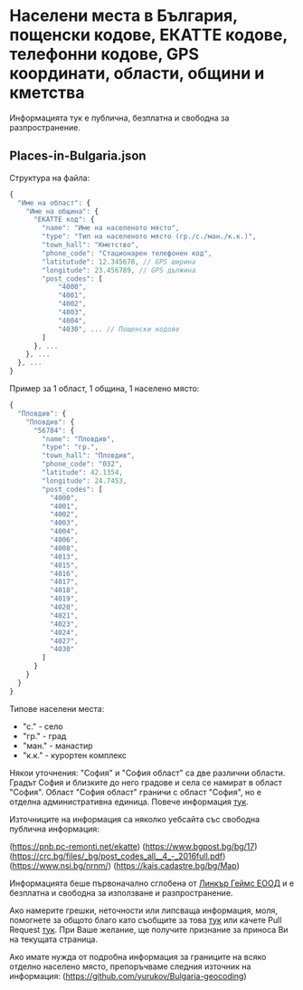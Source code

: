 # Населени места в България, пощенски кодове, ЕКАТТЕ кодове, телефонни кодове, GPS координати, области, общини и кметства

Информацията тук е публична, безплатна и свободна за разпространение.

Places-in-Bulgaria.json
-----------------------
Структура на файла:
```javascript
{
  "Име на област": {
    "Име на община": {
      "ЕКАТТЕ код": {
      	"name": "Име на населеното място",
        "type": "Тип на населеното място (гр./с./ман./к.к.)",
        "town_hall": "Кметство",
        "phone_code": "Стационарен телефонен код",
        "latitutude": 12.345678, // GPS ширина
        "longitude": 23.456789, // GPS дължина
        "post_codes": [
            "4000",
            "4001",
            "4002",
            "4003",
            "4004",
            "4030", ... // Пощенски кодове
        ]
      }, ...
    }, ...
  }, ...
}
```

Пример за 1 област, 1 община, 1 населено място:
```javascript
{
  "Пловдив": {
    "Пловдив": {
      "56784": {
        "name": "Пловдив",
        "type": "гр.",
        "town_hall": "Пловдив",
        "phone_code": "032",
        "latitude": 42.1354,
        "longitude": 24.7453,
        "post_codes": [
          "4000",
          "4001",
          "4002",
          "4003",
          "4004",
          "4006",
          "4008",
          "4013",
          "4015",
          "4016",
          "4017",
          "4018",
          "4019",
          "4020",
          "4021",
          "4023",
          "4024",
          "4027",
          "4030"
        ]
      }
    }
  }
}
```

Типове населени места:
  * "с." - село
  * "гр." - град
  * "ман." - манастир
  * "к.к." - курортен комплекс



Някои уточнения: "София" и "София област" са две различни области. Градът София и близките до него градове и села се намират в област "София". Област "София област" граничи с област "София", но е отделна административна единица. Повече информация [тук](https://bg.wikipedia.org/wiki/%D0%A1%D0%BE%D1%84%D0%B8%D1%8F#%D0%9D%D1%8F%D0%BA%D0%BE%D0%B8_%D1%83%D1%82%D0%BE%D1%87%D0%BD%D0%B5%D0%BD%D0%B8%D1%8F_%D0%B8_%D0%B7%D0%B0%D0%B1%D0%B5%D0%BB%D0%B5%D0%B6%D0%BA%D0%B8).

Източниците на информация са няколко уебсайта със свободна публична информация:

(https://pnb.pc-remonti.net/ekatte)
(https://www.bgpost.bg/bg/17)
(https://crc.bg/files/_bg/post_codes_all__4_-_2016full.pdf)
(https://www.nsi.bg/nrnm/)
(https://kais.cadastre.bg/bg/Map)

Информацията беше първоначално сглобена от [Линкър Геймс ЕООД](https://www.linkergames.com/) и е безплатна и свободна за използване и разпространение.

Ако намерите грешки, неточности или липсваща информация, моля, помогнете за общото благо като съобщите за това [тук](https://github.com/Kostadin/Places-in-Bulgaria/issues) или качете Pull Request [тук](https://github.com/Kostadin/Places-in-Bulgaria/pulls). При Ваше желание, ще получите признание за приноса Ви на текущата страница.

Ако имате нужда от подробна информация за границите на всяко отделно населено място, препоръчваме следния източник на информация:
(https://github.com/yurukov/Bulgaria-geocoding)
